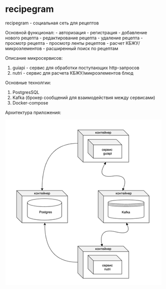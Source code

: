 # recipegram

recipegram - социальная сеть для рецептов

Основной функционал:
    - авторизация
    - регистрация
    - добавление нового рецепта
    - редактирование рецепта
    - удаление рецепта
    - просмотр рецепта
    - просмотр ленты рецептов
    - расчет КБЖУ/микроэлементов
    - расширенный поиск по рецептам

Описание микросервисов:
1) guiapi - сервис для обработки поступающих http-запросов
2) nutri - сервис для расчета КБЖУ/микроэлементов блюд

Основные технолгии:
1) PostgresSQL
2) Kafka (брокер сообщений для взаимодействия между сервисами)
3) Docker-compose

Архитектура приложения:

![img_1.png](img_1.png)
